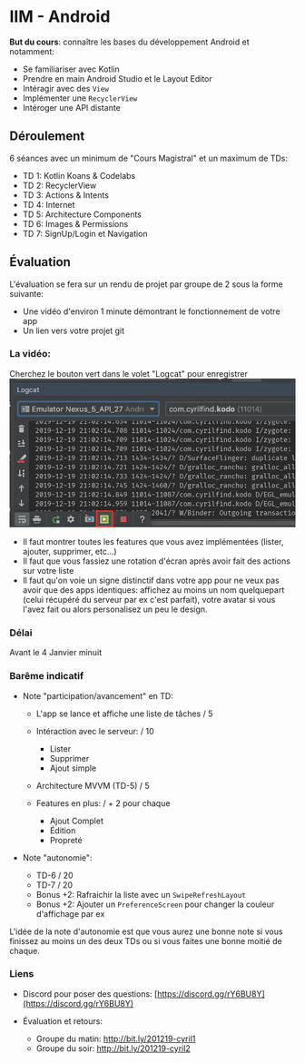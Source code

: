 # IIM - Android

**But du cours**: connaître les bases du développement Android et notamment:

- Se familiariser avec Kotlin
- Prendre en main Android Studio et le Layout Editor
- Intéragir avec des `View`
- Implémenter une `RecyclerView`
- Intéroger une API distante

## Déroulement

6 séances avec un minimum de "Cours Magistral" et un maximum de TDs:

- TD 1: Kotlin Koans & Codelabs
- TD 2: RecyclerView
- TD 3: Actions & Intents
- TD 4: Internet
- TD 5: Architecture Components
- TD 6: Images & Permissions
- TD 7: SignUp/Login et Navigation

## Évaluation

L'évaluation se fera sur un rendu de projet par groupe de 2 sous la forme suivante:
- Une vidéo d'environ 1 minute démontrant le fonctionnement de votre app 
- Un lien vers votre projet git

### La vidéo:

Cherchez le bouton vert dans le volet "Logcat" pour enregistrer
![Capturer une vidéo](video.png)

- Il faut montrer toutes les features que vous avez implémentées (lister, ajouter, supprimer, etc...)
- Il faut que vous fassiez une rotation d'écran après avoir fait des actions sur votre liste
- Il faut qu'on voie un signe distinctif dans votre app pour ne veux pas avoir que des apps identiques: affichez au moins un nom quelquepart (celui récupéré du serveur par ex c'est parfait), votre avatar si vous l'avez fait ou alors personalisez un peu le design.

### Délai
Avant le 4 Janvier minuit

### Barême indicatif

- Note "participation/avancement" en TD:
    - L'app se lance et affiche une liste de tâches / 5
    - Intéraction avec le serveur: / 10
        - Lister
        - Supprimer
        - Ajout simple
    - Architecture MVVM (TD-5) / 5

    - Features en plus: / + 2 pour chaque
        - Ajout Complet
        - Édition
        - Propreté

- Note "autonomie": 
    - TD-6 / 20
    - TD-7 / 20
    - Bonus +2: Rafraichir la liste avec un `SwipeRefreshLayout`
    - Bonus +2: Ajouter un `PreferenceScreen` pour changer la couleur d'affichage par ex

L'idée de la note d'autonomie est que vous aurez une bonne note si vous finissez au moins un des deux TDs ou si vous faites une bonne moitié de chaque.


### Liens

- Discord pour poser des questions: [https://discord.gg/rY6BU8Y](https://discord.gg/rY6BU8Y)

- Évaluation et retours:
    - Groupe du matin: [http://bit.ly/201219-cyril1 ](http://bit.ly/201219-cyril1)
    - Groupe du soir: [http://bit.ly/201219-cyril2 ](http://bit.ly/201219-cyril2)
